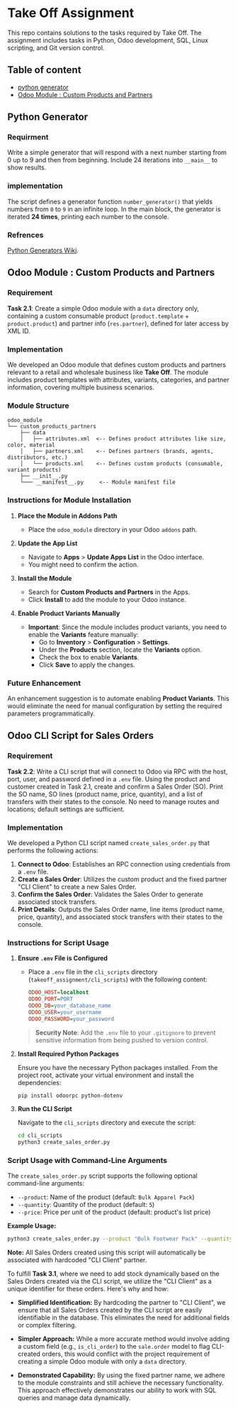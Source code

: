 # Take Off Assignment

This repo contains solutions to the tasks required by Take Off. The assignment includes tasks in Python, Odoo development, SQL, Linux scripting, and Git version control.

## Table of content
- [python generator](#python-generator)
- [Odoo Module : Custom Products and Partners](#odoo-module--custom-products-and-partners)

## Python Generator

### Requirment 
Write a simple generator that will respond with a next number starting from 0 up to 9 and then from beginning. Include 24 iterations into `__main__` to show results.

### implementation 
The script defines a generator function `number_generator()` that yields numbers from `0` to `9` in an infinite loop. In the main block, the generator is iterated **24 times**, printing each number to the console.

### Refrences 
[Python Generators Wiki](https://wiki.python.org/moin/Generators).

## Odoo Module : Custom Products and Partners

### Requirement
**Task 2.1**: Create a simple Odoo module with a `data` directory only, containing a custom consumable product (`product.template` + `product.product`) and partner info (`res.partner`), defined for later access by XML ID.

### Implementation
We developed an Odoo module that defines custom products and partners relevant to a retail and wholesale business like **Take Off**. The module includes product templates with attributes, variants, categories, and partner information, covering multiple business scenarios.

### Module Structure
```plaintext
odoo_module
└── custom_products_partners
    ├── data
    │   ├── attributes.xml  <-- Defines product attributes like size, color, material
    │   ├── partners.xml    <-- Defines partners (brands, agents, distributors, etc.)
    │   └── products.xml    <-- Defines custom products (consumable, variant products)
    ├── __init__.py
    └─── __manifest__.py     <-- Module manifest file
```

### Instructions for Module Installation
1. **Place the Module in Addons Path**
   - Place the `odoo_module` directory in your Odoo `addons` path.

2. **Update the App List**
   - Navigate to **Apps** > **Update Apps List** in the Odoo interface.
   - You might need to confirm the action.

3. **Install the Module**
   - Search for **Custom Products and Partners** in the Apps.
   - Click **Install** to add the module to your Odoo instance.

4. **Enable Product Variants Manually**
   - **Important**: Since the module includes product variants, you need to enable the **Variants** feature manually:
     - Go to **Inventory** > **Configuration** > **Settings**.
     - Under the **Products** section, locate the **Variants** option.
     - Check the box to enable **Variants**.
     - Click **Save** to apply the changes.

### Future Enhancement
An enhancement suggestion is to automate enabling **Product Variants**. This would eliminate the need for manual configuration by setting the required parameters programmatically.


## Odoo CLI Script for Sales Orders

### Requirement
**Task 2.2**: Write a CLI script that will connect to Odoo via RPC with the host, port, user, and password defined in a `.env` file. Using the product and customer created in Task 2.1, create and confirm a Sales Order (SO). Print the SO name, SO lines (product name, price, quantity), and a list of transfers with their states to the console. No need to manage routes and locations; default settings are sufficient.

### Implementation
We developed a Python CLI script named `create_sales_order.py` that performs the following actions:

1. **Connect to Odoo**: Establishes an RPC connection using credentials from a `.env` file.
2. **Create a Sales Order**: Utilizes the custom product and the fixed partner "CLI Client" to create a new Sales Order.
3. **Confirm the Sales Order**: Validates the Sales Order to generate associated stock transfers.
4. **Print Details**: Outputs the Sales Order name, line items (product name, price, quantity), and associated stock transfers with their states to the console.

### Instructions for Script Usage

1. **Ensure `.env` File is Configured**
   
   - Place a `.env` file in the `cli_scripts` directory (`takeoff_assignment/cli_scripts`) with the following content:
   
     ```ini
     ODOO_HOST=localhost
     ODOO_PORT=PORT
     ODOO_DB=your_database_name
     ODOO_USER=your_username
     ODOO_PASSWORD=your_password
     ```
   
   > **Security Note**: Add the `.env` file to your `.gitignore` to prevent sensitive information from being pushed to version control.

2. **Install Required Python Packages**
   
   Ensure you have the necessary Python packages installed. From the project root, activate your virtual environment and install the dependencies:
   
   ```bash
   pip install odoorpc python-dotenv
   ```

3. **Run the CLI Script**
   
   Navigate to the `cli_scripts` directory and execute the script:
   
   ```bash
   cd cli_scripts
   python3 create_sales_order.py
   ```

### Script Usage with Command-Line Arguments

The `create_sales_order.py` script supports the following optional command-line arguments:

- `--product`: Name of the product (default: `Bulk Apparel Pack`)
- `--quantity`: Quantity of the product (default: `5`)
- `--price`: Price per unit of the product (default: product's list price)

**Example Usage:**

```bash
python3 create_sales_order.py --product "Bulk Footwear Pack" --quantity 10 --price 30.0
```

**Note:** All Sales Orders created using this script will automatically be associated with hardcoded "CLI Client" partner.

To fulfill **Task 3.1**, where we need to add stock dynamically based on the Sales Orders created via the CLI script, we utilize the "CLI Client" as a unique identifier for these orders. Here's why and how:
   
   - **Simplified Identification:** By hardcoding the partner to "CLI Client", we ensure that all Sales Orders created by the CLI script are easily identifiable in the database. This eliminates the need for additional fields or complex filtering.
 
   - **Simpler Approach:** While a more accurate method would involve adding a custom field (e.g., `is_cli_order`) to the `sale.order` model to flag CLI-created orders, this would conflict with the project requirement of creating a simple Odoo module with only a `data` directory.
   
   - **Demonstrated Capability:** By using the fixed partner name, we adhere to the module constraints and still achieve the necessary functionality. This approach effectively demonstrates our ability to work with SQL queries and manage data dynamically.
